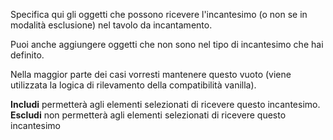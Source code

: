 Specifica qui gli oggetti che possono ricevere l'incantesimo (o non se in modalità esclusione) nel tavolo da incantamento.

Puoi anche aggiungere oggetti che non sono nel tipo di incantesimo che hai definito.

Nella maggior parte dei casi vorresti mantenere questo vuoto (viene utilizzata la logica di rilevamento della compatibilità vanilla).

**Includi** permetterà agli elementi selezionati di ricevere questo incantesimo. **Escludi** non permetterà agli elementi selezionati di ricevere questo incantesimo
